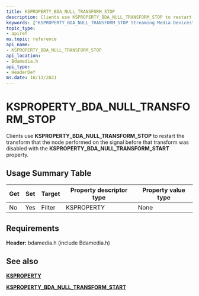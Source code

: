 ```yaml
---
title: KSPROPERTY_BDA_NULL_TRANSFORM_STOP
description: Clients use KSPROPERTY_BDA_NULL_TRANSFORM_STOP to restart the transform that the node performed on the signal before that transform was disabled with the KSPROPERTY_BDA_NULL_TRANSFORM_START property.
keywords: ["KSPROPERTY_BDA_NULL_TRANSFORM_STOP Streaming Media Devices"]
topic_type:
- apiref
ms.topic: reference
api_name:
- KSPROPERTY_BDA_NULL_TRANSFORM_STOP
api_location:
- Bdamedia.h
api_type:
- HeaderDef
ms.date: 10/13/2021
---
```


# KSPROPERTY_BDA_NULL_TRANSFORM_STOP

Clients use **KSPROPERTY_BDA_NULL_TRANSFORM_STOP** to restart the transform that the node performed on the signal before that transform was disabled with the **KSPROPERTY_BDA_NULL_TRANSFORM_START** property.

## Usage Summary Table

| Get | Set | Target | Property descriptor type | Property value type |
|--|--|--|--|--|
| No | Yes | Filter | KSPROPERTY | None |

## Requirements

**Header:** bdamedia.h (include Bdamedia.h)

## See also

[**KSPROPERTY**](ksproperty-structure.md)

[**KSPROPERTY_BDA_NULL_TRANSFORM_START**](ksproperty-bda-null-transform-start.md)
